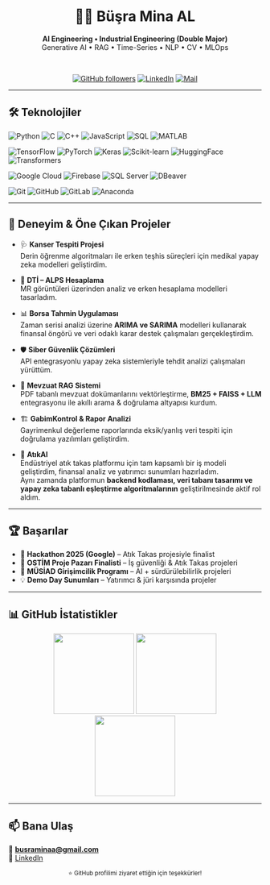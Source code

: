 <!-- Profil Tanıtım -->
<div align="center">
  
# 👩‍💻 Büşra Mina AL  
**AI Engineering • Industrial Engineering (Double Major)**  
Generative AI • RAG • Time-Series • NLP • CV • MLOps  

<br/>

<!-- Rozetler -->
<a href="https://github.com/busraminal"><img alt="GitHub followers" src="https://img.shields.io/github/followers/busraminal?style=for-the-badge"></a>
<a href="https://www.linkedin.com/in/bminal60135806/"><img alt="LinkedIn" src="https://img.shields.io/badge/LinkedIn-Büşra%20Mina%20AL-0a66c2?style=for-the-badge&logo=linkedin&logoColor=white"></a>
<a href="mailto:busraminaa@gmail.com"><img alt="Mail" src="https://img.shields.io/badge/Email-busraminaa%40gmail.com-8a2be2?style=for-the-badge&logo=gmail&logoColor=white"></a>

</div>

---

## 🛠️ Teknolojiler

![Python](https://img.shields.io/badge/Python-3776AB?style=for-the-badge&logo=python&logoColor=white)
![C](https://img.shields.io/badge/C-00599C?style=for-the-badge&logo=c&logoColor=white)
![C++](https://img.shields.io/badge/C++-00599C?style=for-the-badge&logo=c%2B%2B&logoColor=white)
![JavaScript](https://img.shields.io/badge/JavaScript-F7DF1E?style=for-the-badge&logo=javascript&logoColor=black)
![SQL](https://img.shields.io/badge/SQL-4479A1?style=for-the-badge&logo=mysql&logoColor=white)
![MATLAB](https://img.shields.io/badge/MATLAB-orange?style=for-the-badge&logo=mathworks&logoColor=white)

![TensorFlow](https://img.shields.io/badge/TensorFlow-FF6F00?style=for-the-badge&logo=tensorflow&logoColor=white)
![PyTorch](https://img.shields.io/badge/PyTorch-EE4C2C?style=for-the-badge&logo=pytorch&logoColor=white)
![Keras](https://img.shields.io/badge/Keras-D00000?style=for-the-badge&logo=keras&logoColor=white)
![Scikit-learn](https://img.shields.io/badge/Scikit--learn-F7931E?style=for-the-badge&logo=scikitlearn&logoColor=white)
![HuggingFace](https://img.shields.io/badge/HuggingFace-FFD21E?style=for-the-badge&logo=huggingface&logoColor=black)
![Transformers](https://img.shields.io/badge/Transformers-ffcc00?style=for-the-badge&logo=huggingface&logoColor=black)

![Google Cloud](https://img.shields.io/badge/GoogleCloud-4285F4?style=for-the-badge&logo=googlecloud&logoColor=white)
![Firebase](https://img.shields.io/badge/Firebase-FFCA28?style=for-the-badge&logo=firebase&logoColor=black)
![SQL Server](https://img.shields.io/badge/Microsoft_SQL_Server-CC2927?style=for-the-badge&logo=microsoftsqlserver&logoColor=white)
![DBeaver](https://img.shields.io/badge/DBeaver-372923?style=for-the-badge&logo=dbeaver&logoColor=white)

![Git](https://img.shields.io/badge/Git-F05032?style=for-the-badge&logo=git&logoColor=white)
![GitHub](https://img.shields.io/badge/GitHub-181717?style=for-the-badge&logo=github&logoColor=white)
![GitLab](https://img.shields.io/badge/GitLab-FC6D26?style=for-the-badge&logo=gitlab&logoColor=white)
![Anaconda](https://img.shields.io/badge/Anaconda-44A833?style=for-the-badge&logo=anaconda&logoColor=white)

---

## 🚀 Deneyim & Öne Çıkan Projeler  

- 🩺 **Kanser Tespiti Projesi**  
  Derin öğrenme algoritmaları ile erken teşhis süreçleri için medikal yapay zeka modelleri geliştirdim.  

- 🧮 **DTİ – ALPS Hesaplama**  
  MR görüntüleri üzerinden analiz ve erken hesaplama modelleri tasarladım.  

- 📊 **Borsa Tahmin Uygulaması**  
  Zaman serisi analizi üzerine **ARIMA ve SARIMA** modelleri kullanarak finansal öngörü ve veri odaklı karar destek çalışmaları gerçekleştirdim.  

- 🛡 **Siber Güvenlik Çözümleri**  
  API entegrasyonlu yapay zeka sistemleriyle tehdit analizi çalışmaları yürüttüm.  

- 📑 **Mevzuat RAG Sistemi**  
  PDF tabanlı mevzuat dokümanlarını vektörleştirme, **BM25 + FAISS + LLM** entegrasyonu ile akıllı arama & doğrulama altyapısı kurdum.  

- 🏗 **GabimKontrol & Rapor Analizi**  
  Gayrimenkul değerleme raporlarında eksik/yanlış veri tespiti için doğrulama yazılımları geliştirdim.  

- 🔁 **AtıkAl**  
  Endüstriyel atık takas platformu için tam kapsamlı bir iş modeli geliştirdim, finansal analiz ve yatırımcı sunumları hazırladım.  
  Aynı zamanda platformun **backend kodlaması, veri tabanı tasarımı ve yapay zeka tabanlı eşleştirme algoritmalarının** geliştirilmesinde aktif rol aldım.  
 

---

## 🏆 Başarılar
- 🥇 **Hackathon 2025 (Google)** – Atık Takas projesiyle finalist  
- 🎯 **OSTİM Proje Pazarı Finalisti** – İş güvenliği & Atık Takas projeleri  
- 🌱 **MÜSİAD Girişimcilik Programı** – AI + sürdürülebilirlik projeleri  
- 💡 **Demo Day Sunumları** – Yatırımcı & jüri karşısında projeler  

---

## 📊 GitHub İstatistikler
<div align="center">

<img height="160" src="https://github-readme-stats.vercel.app/api?username=busraminal&show_icons=true&theme=tokyonight&hide_border=true" />
<img height="160" src="https://github-readme-stats.vercel.app/api/top-langs/?username=busraminal&layout=compact&theme=tokyonight&hide_border=true" />
<br/>
<img height="160" src="https://streak-stats.demolab.com?user=busraminal&theme=tokyonight&hide_border=true" />

</div>

---

## 📫 Bana Ulaş
📧 **busraminaa@gmail.com**  
🔗 [LinkedIn](https://www.linkedin.com/in/bminal60135806/)  

<div align="center">
  <sub>⭐️ GitHub profilimi ziyaret ettiğin için teşekkürler!</sub>
</div>
